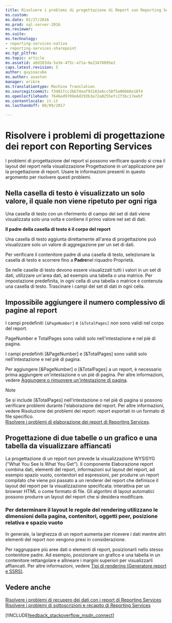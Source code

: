 ```yaml
---
title: Risolvere i problemi di progettazione di Report con Reporting Services | Documenti Microsoft
ms.custom: 
ms.date: 02/27/2016
ms.prod: sql-server-2016
ms.reviewer: 
ms.suite: 
ms.technology:
- reporting-services-native
- reporting-services-sharepoint
ms.tgt_pltfrm: 
ms.topic: article
ms.assetid: a0d103da-5a3e-475c-a71a-9e23476095e2
caps.latest.revision: 5
author: guyinacube
ms.author: asaxton
manager: erikre
ms.translationtype: Machine Translation
ms.sourcegitcommit: f3481fcc2bb74eaf93182e6cc58f5a06666e10f4
ms.openlocfilehash: 7646ed9709e6d293b3e72a0255efc2f3bc17eebf
ms.contentlocale: it-it
ms.lasthandoff: 08/09/2017

---
```

# <a name="troubleshoot-report-design-issues-with-reporting-services"></a>Risolvere i problemi di progettazione dei report con Reporting Services
I problemi di progettazione del report si possono verificare quando si crea il layout del report nella visualizzazione Progettazione in un'applicazione per la progettazione di report. Usare le informazioni presenti in questo argomento per risolvere questi problemi.   
  
## <a name="why-does-my-text-box-show-only-a-single-value-and-not-repeat-for-every-row"></a>Nella casella di testo è visualizzato un solo valore, il quale non viene ripetuto per ogni riga  
Una casella di testo con un riferimento di campo del set di dati viene visualizzata solo una volta e contiene il primo valore nel set di dati.   
  
**Il padre della casella di testo è il corpo del report**  
  
  
Una casella di testo aggiunta direttamente all'area di progettazione può visualizzare solo un valore di aggregazione per un set di dati.  
  
Per verificare il contenitore padre di una casella di testo, selezionare la casella di testo e scorrere fino a **Padre**nel riquadro Proprietà.   
  
Se nelle caselle di testo devono essere visualizzati tutti i valori in un set di dati, utilizzare un'area dati, ad esempio una tabella o una matrice. Per impostazione predefinita, in ogni cella di una tabella o matrice è contenuta una casella di testo. Trascinare i campi del set di dati in ogni cella.   
  
## <a name="why-cant-i-add-total-pages-to-my-report"></a>Impossibile aggiungere il numero complessivo di pagine al report  
I campi predefiniti `[&PageNumber]` e `[&TotalPages]` non sono validi nel corpo del report.   
  
PageNumber e TotalPages sono validi solo nell'intestazione e nel piè di pagina.  
  
  
I campi predefiniti [&PageNumber] e [&TotalPages] sono validi solo nell'intestazione e nel piè di pagina.   
  
Per aggiungere [&PageNumber] o [&TotalPages] a un report, è necessario prima aggiungere un'intestazione o un piè di pagina. Per altre informazioni, vedere [Aggiungere o rimuovere un'intestazione di pagina](../../reporting-services/report-design/add-or-remove-a-page-header-or-footer-report-builder-and-ssrs.md).  
  
> [!NOTE]  
> Se si include [&TotalPages] nell'intestazione o nel piè di pagina si possono verificare problemi durante l'elaborazione del report. Per altre informazioni, vedere Risoluzione dei problemi dei report: report esportati in un formato di file specifico.  
[Risolvere i problemi di elaborazione dei report di Reporting Services](../../reporting-services/troubleshooting/troubleshoot-processing-of-reporting-services-reports.md).  
  
## <a name="how-do-i-design-two-tables-or-a-chart-and-a-table-to-display-side-by-side"></a>Progettazione di due tabelle o un grafico e una tabella da visualizzare affiancati  
La progettazione di un report non prevede la visualizzazione WYSISYG ("What You See Is What You Get"). Il componente Elaborazione report combina dati, elementi del report, informazioni sul layout del report, ad esempio spazio vuoto, contenitori ed espressioni, per produrre un report compilato che viene poi passato a un renderer del report che definisce il layout del report per la visualizzazione specificata: interattiva per un browser HTML o come formato di file. Gli algoritmi di layout automatici possono produrre un layout del report che si desidera modificare.   
  
### <a name="rendering-rules-use-page-size-containers-peer-objects-relative-placement-and-white-space-to-determine-layout"></a>Per determinare il layout le regole del rendering utilizzano le dimensioni della pagina, contenitori, oggetti peer, posizione relativa e spazio vuoto  
In generale, la larghezza di un report aumenta per ricevere i dati mentre altri elementi del report non vengono presi in considerazione.   
  
Per raggruppare più aree dati o elementi di report, posizionarli nello stesso contenitore padre. Ad esempio, posizionare un grafico e una tabella in un contenitore rettangolare e allineare i margini superiori per visualizzarli affiancati. Per altre informazioni, vedere [Tipi di rendering (Generatore report e SSRS)](../../reporting-services/report-design/rendering-behaviors-report-builder-and-ssrs.md).  
  
## <a name="see-also"></a>Vedere anche  
[Risolvere i problemi di recupero dei dati con i report di Reporting Services](../../reporting-services/troubleshooting/troubleshoot-data-retrieval-issues-with-reporting-services-reports.md)  
[Risolvere i problemi di sottoscrizioni e recapito di Reporting Services](../../reporting-services/troubleshooting/troubleshoot-reporting-services-subscriptions-and-delivery.md)  
  
  
  

[!INCLUDE[feedback_stackoverflow_msdn_connect](../../includes/feedback-stackoverflow-msdn-connect.md)]


